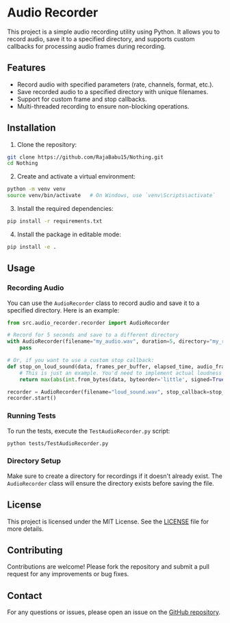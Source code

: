 # Audio Recorder

This project is a simple audio recording utility using Python. It allows you to record audio, save it to a specified directory, and supports custom callbacks for processing audio frames during recording.

## Features

- Record audio with specified parameters (rate, channels, format, etc.).
- Save recorded audio to a specified directory with unique filenames.
- Support for custom frame and stop callbacks.
- Multi-threaded recording to ensure non-blocking operations.

## Installation

1. Clone the repository:

```sh
git clone https://github.com/RajaBabu15/Nothing.git
cd Nothing
```

2. Create and activate a virtual environment:

```sh
python -m venv venv
source venv/bin/activate   # On Windows, use `venv\Scripts\activate`
```

3. Install the required dependencies:

```sh
pip install -r requirements.txt
```

4. Install the package in editable mode:

```sh
pip install -e .
```

## Usage

### Recording Audio

You can use the `AudioRecorder` class to record audio and save it to a specified directory. Here is an example:

```python
from src.audio_recorder.recorder import AudioRecorder

# Record for 5 seconds and save to a different directory
with AudioRecorder(filename="my_audio.wav", duration=5, directory="my_recordings") as recorder:
    pass

# Or, if you want to use a custom stop callback:
def stop_on_loud_sound(data, frames_per_buffer, elapsed_time, audio_frames):
    # This is just an example. You'd need to implement actual loudness detection.
    return max(abs(int.from_bytes(data, byteorder='little', signed=True)) for _ in range(frames_per_buffer)) > 1000

recorder = AudioRecorder(filename="loud_sound.wav", stop_callback=stop_on_loud_sound, directory="my_recordings")
recorder.start()
```

### Running Tests

To run the tests, execute the `TestAudioRecorder.py` script:

```sh
python tests/TestAudioRecorder.py
```

### Directory Setup

Make sure to create a directory for recordings if it doesn't already exist. The `AudioRecorder` class will ensure the directory exists before saving the file.

## License

This project is licensed under the MIT License. See the [LICENSE](LICENSE) file for more details.

## Contributing

Contributions are welcome! Please fork the repository and submit a pull request for any improvements or bug fixes.

## Contact

For any questions or issues, please open an issue on the [GitHub repository](https://github.com/RajaBabu15/Nothing).
